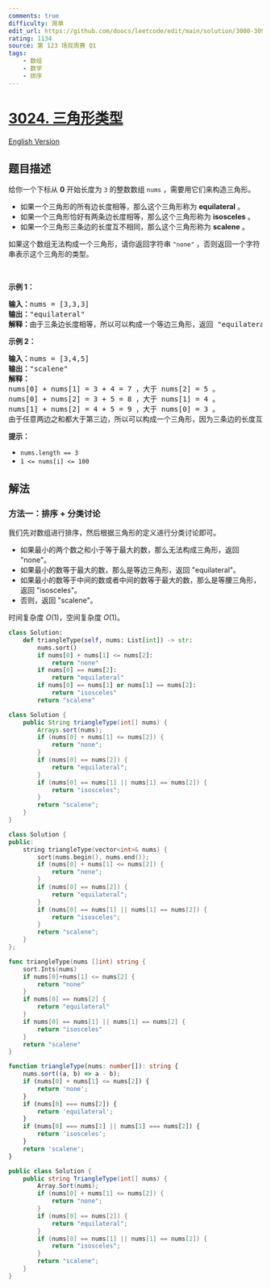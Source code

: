 ```yaml
---
comments: true
difficulty: 简单
edit_url: https://github.com/doocs/leetcode/edit/main/solution/3000-3099/3024.Type%20of%20Triangle/README.md
rating: 1134
source: 第 123 场双周赛 Q1
tags:
    - 数组
    - 数学
    - 排序
---
```


<!-- problem:start -->

# [3024. 三角形类型](https://leetcode.cn/problems/type-of-triangle)

[English Version](/solution/3000-3099/3024.Type%20of%20Triangle/README_EN.md)

## 题目描述

<!-- description:start -->

<p>给你一个下标从 <strong>0</strong>&nbsp;开始长度为 <code>3</code>&nbsp;的整数数组&nbsp;<code>nums</code>&nbsp;，需要用它们来构造三角形。</p>

<ul>
	<li>如果一个三角形的所有边长度相等，那么这个三角形称为&nbsp;<strong>equilateral</strong>&nbsp;。</li>
	<li>如果一个三角形恰好有两条边长度相等，那么这个三角形称为&nbsp;<strong>isosceles</strong>&nbsp;。</li>
	<li>如果一个三角形三条边的长度互不相同，那么这个三角形称为&nbsp;<strong>scalene</strong>&nbsp;。</li>
</ul>

<p>如果这个数组无法构成一个三角形，请你返回字符串&nbsp;<code>"none"</code>&nbsp;，否则返回一个字符串表示这个三角形的类型。</p>

<p>&nbsp;</p>

<p><strong class="example">示例 1：</strong></p>

<pre>
<b>输入：</b>nums = [3,3,3]
<b>输出：</b>"equilateral"
<b>解释：</b>由于三条边长度相等，所以可以构成一个等边三角形，返回 "equilateral" 。
</pre>

<p><strong class="example">示例 2：</strong></p>

<pre>
<b>输入：</b>nums = [3,4,5]
<b>输出：</b>"scalene"
<b>解释：</b>
nums[0] + nums[1] = 3 + 4 = 7 ，大于 nums[2] = 5 <span style="text-wrap: wrap;">。</span>
nums[0] + nums[2] = 3 + 5 = 8 ，大于 nums[1] = 4 。
nums[1] + nums[2] = 4 + 5 = 9 ，大于 nums[0] = 3 。
由于任意两边之和都大于第三边，所以可以构成一个三角形，因为三条边的长度互不相等，所以返回 "scalene"。
</pre>

<p><strong>提示：</strong></p>

<ul>
	<li><code>nums.length == 3</code></li>
	<li><code>1 &lt;= nums[i] &lt;= 100</code></li>
</ul>

<!-- description:end -->

## 解法

<!-- solution:start -->

### 方法一：排序 + 分类讨论

我们先对数组进行排序，然后根据三角形的定义进行分类讨论即可。

-   如果最小的两个数之和小于等于最大的数，那么无法构成三角形，返回 "none"。
-   如果最小的数等于最大的数，那么是等边三角形，返回 "equilateral"。
-   如果最小的数等于中间的数或者中间的数等于最大的数，那么是等腰三角形，返回 "isosceles"。
-   否则，返回 "scalene"。

时间复杂度 $O(1)$，空间复杂度 $O(1)$。

<!-- tabs:start -->

```python
class Solution:
    def triangleType(self, nums: List[int]) -> str:
        nums.sort()
        if nums[0] + nums[1] <= nums[2]:
            return "none"
        if nums[0] == nums[2]:
            return "equilateral"
        if nums[0] == nums[1] or nums[1] == nums[2]:
            return "isosceles"
        return "scalene"
```

```java
class Solution {
    public String triangleType(int[] nums) {
        Arrays.sort(nums);
        if (nums[0] + nums[1] <= nums[2]) {
            return "none";
        }
        if (nums[0] == nums[2]) {
            return "equilateral";
        }
        if (nums[0] == nums[1] || nums[1] == nums[2]) {
            return "isosceles";
        }
        return "scalene";
    }
}
```

```cpp
class Solution {
public:
    string triangleType(vector<int>& nums) {
        sort(nums.begin(), nums.end());
        if (nums[0] + nums[1] <= nums[2]) {
            return "none";
        }
        if (nums[0] == nums[2]) {
            return "equilateral";
        }
        if (nums[0] == nums[1] || nums[1] == nums[2]) {
            return "isosceles";
        }
        return "scalene";
    }
};
```

```go
func triangleType(nums []int) string {
	sort.Ints(nums)
	if nums[0]+nums[1] <= nums[2] {
		return "none"
	}
	if nums[0] == nums[2] {
		return "equilateral"
	}
	if nums[0] == nums[1] || nums[1] == nums[2] {
		return "isosceles"
	}
	return "scalene"
}
```

```ts
function triangleType(nums: number[]): string {
    nums.sort((a, b) => a - b);
    if (nums[0] + nums[1] <= nums[2]) {
        return 'none';
    }
    if (nums[0] === nums[2]) {
        return 'equilateral';
    }
    if (nums[0] === nums[1] || nums[1] === nums[2]) {
        return 'isosceles';
    }
    return 'scalene';
}
```

```cs
public class Solution {
    public string TriangleType(int[] nums) {
        Array.Sort(nums);
        if (nums[0] + nums[1] <= nums[2]) {
            return "none";
        }
        if (nums[0] == nums[2]) {
            return "equilateral";
        }
        if (nums[0] == nums[1] || nums[1] == nums[2]) {
            return "isosceles";
        }
        return "scalene";
    }
}
```

<!-- tabs:end -->

<!-- solution:end -->

<!-- problem:end -->
